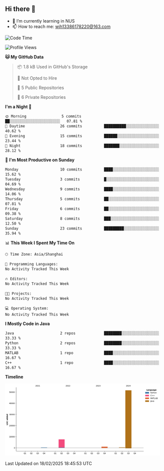 ## Hi there 👋

- 🌱 I’m currently learning in NUS
- 📫 How to reach me: wjh13386178220@163.com


<!--START_SECTION:waka-->
![Code Time](http://img.shields.io/badge/Code%20Time-302%20hrs%201%20min-blue)

![Profile Views](http://img.shields.io/badge/Profile%20Views-0-blue)

**🐱 My GitHub Data** 

> 📦 1.8 kB Used in GitHub's Storage 
 > 
> 🚫 Not Opted to Hire
 > 
> 📜 5 Public Repositories 
 > 
> 🔑 6 Private Repositories 
 > 
**I'm a Night 🦉** 

```text
🌞 Morning                5 commits           ██░░░░░░░░░░░░░░░░░░░░░░░   07.81 % 
🌆 Daytime                26 commits          ██████████░░░░░░░░░░░░░░░   40.62 % 
🌃 Evening                15 commits          ██████░░░░░░░░░░░░░░░░░░░   23.44 % 
🌙 Night                  18 commits          ███████░░░░░░░░░░░░░░░░░░   28.12 % 
```
📅 **I'm Most Productive on Sunday** 

```text
Monday                   10 commits          ████░░░░░░░░░░░░░░░░░░░░░   15.62 % 
Tuesday                  3 commits           █░░░░░░░░░░░░░░░░░░░░░░░░   04.69 % 
Wednesday                9 commits           ████░░░░░░░░░░░░░░░░░░░░░   14.06 % 
Thursday                 5 commits           ██░░░░░░░░░░░░░░░░░░░░░░░   07.81 % 
Friday                   6 commits           ██░░░░░░░░░░░░░░░░░░░░░░░   09.38 % 
Saturday                 8 commits           ███░░░░░░░░░░░░░░░░░░░░░░   12.50 % 
Sunday                   23 commits          █████████░░░░░░░░░░░░░░░░   35.94 % 
```


📊 **This Week I Spent My Time On** 

```text
🕑︎ Time Zone: Asia/Shanghai

💬 Programming Languages: 
No Activity Tracked This Week

🔥 Editors: 
No Activity Tracked This Week

🐱‍💻 Projects: 
No Activity Tracked This Week

💻 Operating System: 
No Activity Tracked This Week
```

**I Mostly Code in Java** 

```text
Java                     2 repos             ████████░░░░░░░░░░░░░░░░░   33.33 % 
Python                   2 repos             ████████░░░░░░░░░░░░░░░░░   33.33 % 
MATLAB                   1 repo              ████░░░░░░░░░░░░░░░░░░░░░   16.67 % 
C++                      1 repo              ████░░░░░░░░░░░░░░░░░░░░░   16.67 % 
```



**Timeline**

![Lines of Code chart](https://raw.githubusercontent.com/wuhu-wang/wuhu-wang/main/assets/bar_graph.png)


 Last Updated on 18/02/2025 18:45:53 UTC
<!--END_SECTION:waka-->

